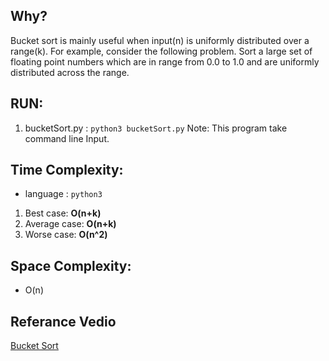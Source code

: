 ## Why?
Bucket sort is mainly useful when input(n) is uniformly distributed over a range(k). For example, consider the following problem. 
Sort a large set of floating point numbers which are in range from 0.0 to 1.0 and are uniformly distributed across the range.

## RUN:
1. bucketSort.py  : `python3 bucketSort.py`
Note: This program take command line Input.


## Time Complexity:
- language : `python3`
1. Best case: **O(n+k)**
2. Average case: **O(n+k)**
3. Worse case: **O(n^2)**

## Space Complexity:
- O(n)

## Referance Vedio
[Bucket Sort](https://youtu.be/VuXbEb5ywrU "Youtube Vedio")